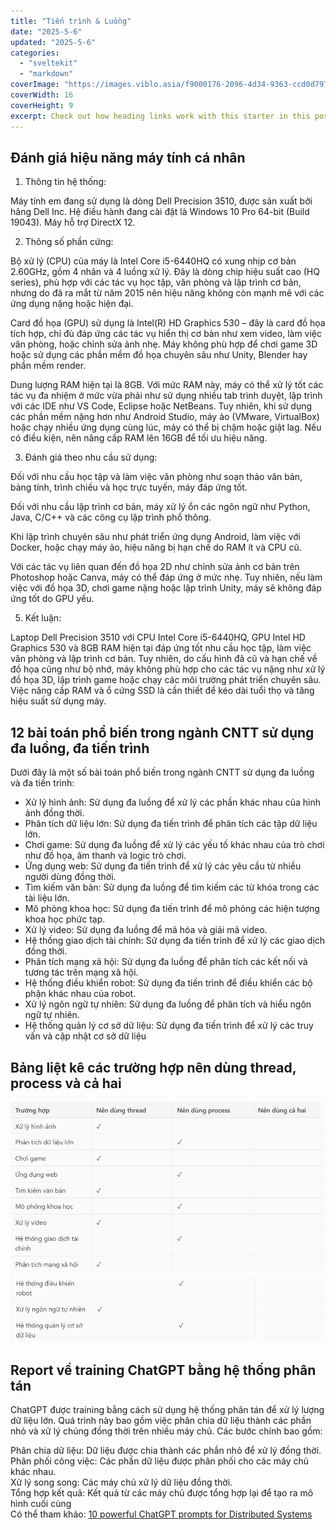 ```yaml
---
title: "Tiến trình & Luồng"
date: "2025-5-6"
updated: "2025-5-6"
categories:
  - "sveltekit"
  - "markdown"
coverImage: "https://images.viblo.asia/f9000176-2096-4d34-9363-ccd0d79750c2.png"
coverWidth: 16
coverHeight: 9
excerpt: Check out how heading links work with this starter in this post.
---
```

## Đánh giá hiệu năng máy tính cá nhân

1. Thông tin hệ thống:

Máy tính em đang sử dụng là dòng Dell Precision 3510, được sản xuất bởi hãng Dell Inc. Hệ điều hành đang cài đặt là Windows 10 Pro 64-bit (Build 19043). Máy hỗ trợ DirectX 12.

2. Thông số phần cứng:

Bộ xử lý (CPU) của máy là Intel Core i5-6440HQ có xung nhịp cơ bản 2.60GHz, gồm 4 nhân và 4 luồng xử lý. Đây là dòng chip hiệu suất cao (HQ series), phù hợp với các tác vụ học tập, văn phòng và lập trình cơ bản, nhưng do đã ra mắt từ năm 2015 nên hiệu năng không còn mạnh mẽ với các ứng dụng nặng hoặc hiện đại.

Card đồ họa (GPU) sử dụng là Intel(R) HD Graphics 530 – đây là card đồ họa tích hợp, chỉ đủ đáp ứng các tác vụ hiển thị cơ bản như xem video, làm việc văn phòng, hoặc chỉnh sửa ảnh nhẹ. Máy không phù hợp để chơi game 3D hoặc sử dụng các phần mềm đồ họa chuyên sâu như Unity, Blender hay phần mềm render.

Dung lượng RAM hiện tại là 8GB. Với mức RAM này, máy có thể xử lý tốt các tác vụ đa nhiệm ở mức vừa phải như sử dụng nhiều tab trình duyệt, lập trình với các IDE như VS Code, Eclipse hoặc NetBeans. Tuy nhiên, khi sử dụng các phần mềm nặng hơn như Android Studio, máy ảo (VMware, VirtualBox) hoặc chạy nhiều ứng dụng cùng lúc, máy có thể bị chậm hoặc giật lag. Nếu có điều kiện, nên nâng cấp RAM lên 16GB để tối ưu hiệu năng.

3. Đánh giá theo nhu cầu sử dụng:

Đối với nhu cầu học tập và làm việc văn phòng như soạn thảo văn bản, bảng tính, trình chiếu và học trực tuyến, máy đáp ứng tốt.

Đối với nhu cầu lập trình cơ bản, máy xử lý ổn các ngôn ngữ như Python, Java, C/C++ và các công cụ lập trình phổ thông.

Khi lập trình chuyên sâu như phát triển ứng dụng Android, làm việc với Docker, hoặc chạy máy ảo, hiệu năng bị hạn chế do RAM ít và CPU cũ.

Với các tác vụ liên quan đến đồ họa 2D như chỉnh sửa ảnh cơ bản trên Photoshop hoặc Canva, máy có thể đáp ứng ở mức nhẹ. Tuy nhiên, nếu làm việc với đồ họa 3D, chơi game nặng hoặc lập trình Unity, máy sẽ không đáp ứng tốt do GPU yếu.

5. Kết luận:

Laptop Dell Precision 3510 với CPU Intel Core i5-6440HQ, GPU Intel HD Graphics 530 và 8GB RAM hiện tại đáp ứng tốt nhu cầu học tập, làm việc văn phòng và lập trình cơ bản. Tuy nhiên, do cấu hình đã cũ và hạn chế về đồ họa cũng như bộ nhớ, máy không phù hợp cho các tác vụ nặng như xử lý đồ họa 3D, lập trình game hoặc chạy các môi trường phát triển chuyên sâu. Việc nâng cấp RAM và ổ cứng SSD là cần thiết để kéo dài tuổi thọ và tăng hiệu suất sử dụng máy.

## 12 bài toán phổ biến trong ngành CNTT sử dụng đa luồng, đa tiến trình
Dưới đây là một số bài toán phổ biến trong ngành CNTT sử dụng đa luồng và đa tiến trình:

- Xử lý hình ảnh: Sử dụng đa luồng để xử lý các phần khác nhau của hình ảnh đồng thời.
- Phân tích dữ liệu lớn: Sử dụng đa tiến trình để phân tích các tập dữ liệu lớn.
- Chơi game: Sử dụng đa luồng để xử lý các yếu tố khác nhau của trò chơi như đồ họa, âm thanh và logic trò chơi.
- Ứng dụng web: Sử dụng đa tiến trình để xử lý các yêu cầu từ nhiều người dùng đồng thời.
- Tìm kiếm văn bản: Sử dụng đa luồng để tìm kiếm các từ khóa trong các tài liệu lớn.
- Mô phỏng khoa học: Sử dụng đa tiến trình để mô phỏng các hiện tượng khoa học phức tạp.
- Xử lý video: Sử dụng đa luồng để mã hóa và giải mã video.
- Hệ thống giao dịch tài chính: Sử dụng đa tiến trình để xử lý các giao dịch đồng thời.
- Phân tích mạng xã hội: Sử dụng đa luồng để phân tích các kết nối và tương tác trên mạng xã hội.
- Hệ thống điều khiển robot: Sử dụng đa tiến trình để điều khiển các bộ phận khác nhau của robot.
- Xử lý ngôn ngữ tự nhiên: Sử dụng đa luồng để phân tích và hiểu ngôn ngữ tự nhiên.
- Hệ thống quản lý cơ sở dữ liệu: Sử dụng đa tiến trình để xử lý các truy vấn và cập nhật cơ sở dữ liệu 


## Bảng liệt kê các trường hợp nên dùng thread, process và cả hai
![Thu nhập 1](/images/luong1.png)
![Luồng2](/images/luong2.png)


## Report về training ChatGPT bằng hệ thống phân tán
ChatGPT được training bằng cách sử dụng hệ thống phân tán để xử lý lượng dữ liệu lớn. Quá trình này bao gồm việc phân chia dữ liệu thành các phần nhỏ và xử lý chúng đồng thời trên nhiều máy chủ. Các bước chính bao gồm:  

Phân chia dữ liệu: Dữ liệu được chia thành các phần nhỏ để xử lý đồng thời.  
Phân phối công việc: Các phần dữ liệu được phân phối cho các máy chủ khác nhau.  
Xử lý song song: Các máy chủ xử lý dữ liệu đồng thời.  
Tổng hợp kết quả: Kết quả từ các máy chủ được tổng hợp lại để tạo ra mô hình cuối cùng  
Có thể tham khảo: [10 powerful ChatGPT prompts for Distributed Systems](https://hogonext.com/10-powerful-chatgpt-prompts-for-distributed-systems/)  